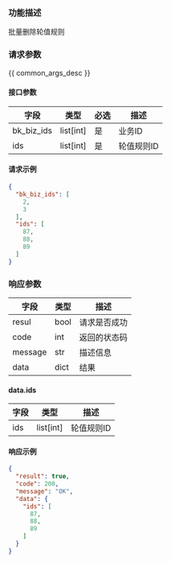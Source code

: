 ### 功能描述

批量删除轮值规则

### 请求参数

{{ common_args_desc }}

#### 接口参数

| 字段         | 类型        | 必选 | 描述     |
|------------|-----------|----|--------|
| bk_biz_ids | list[int] | 是  | 业务ID   |
| ids        | list[int] | 是  | 轮值规则ID |

#### 请求示例

```json
{
  "bk_biz_ids": [
    2,
    3
  ],
  "ids": [
    87,
    88,
    89
  ]
}
```

### 响应参数

| 字段      | 类型   | 描述     |
|---------|------|--------|
| resul   | bool | 请求是否成功 |
| code    | int  | 返回的状态码 |
| message | str  | 描述信息   |
| data    | dict | 结果     |

#### data.ids

| 字段  | 类型        | 描述     |
|-----|-----------|--------|
| ids | list[int] | 轮值规则ID |

#### 响应示例

```json
{
  "result": true,
  "code": 200,
  "message": "OK",
  "data": {
    "ids": [
      87,
      88,
      89
    ]
  }
}
```
